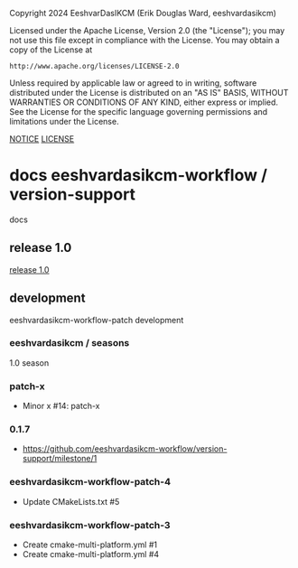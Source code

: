 Copyright 2024 EeshvarDasIKCM (Erik Douglas Ward, eeshvardasikcm)

Licensed under the Apache License, Version 2.0 (the "License");
you may not use this file except in compliance with the License.
You may obtain a copy of the License at

    http://www.apache.org/licenses/LICENSE-2.0

Unless required by applicable law or agreed to in writing, software
distributed under the License is distributed on an "AS IS" BASIS,
WITHOUT WARRANTIES OR CONDITIONS OF ANY KIND, either express or implied.
See the License for the specific language governing permissions and
limitations under the License.

[NOTICE](/NOTICE)
[LICENSE](/LICENSE)

# docs eeshvardasikcm-workflow / version-support
docs

## release 1.0
[release 1.0](https://github.com/eeshvardasikcm-workflow/version-support/releases/tag/1.0)

## development
eeshvardasikcm-workflow-patch development

### eeshvardasikcm / seasons
1.0 season

### patch-x
- Minor x #14: patch-x

### 0.1.7
- https://github.com/eeshvardasikcm-workflow/version-support/milestone/1

### eeshvardasikcm-workflow-patch-4
- Update CMakeLists.txt #5

### eeshvardasikcm-workflow-patch-3
- Create cmake-multi-platform.yml #1
- Create cmake-multi-platform.yml #4
